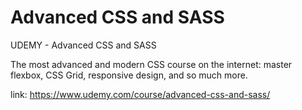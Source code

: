 # Advanced CSS and SASS
UDEMY - Advanced CSS and SASS

The most advanced and modern CSS course on the internet: master flexbox, CSS Grid, responsive design, and so much more.

link: https://www.udemy.com/course/advanced-css-and-sass/
